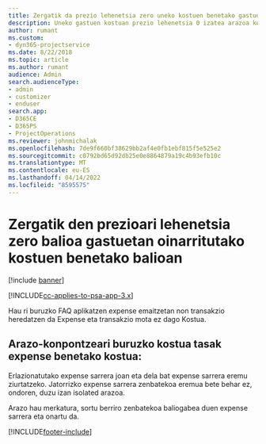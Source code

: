 ```yaml
---
title: Zergatik da prezio lehenetsia zero uneko kostuen benetako gastuen kostua?
description: Uneko gastuen kostuan prezio lehenetsia 0 izatea arazoa konpontzeko.
author: rumant
ms.custom:
- dyn365-projectservice
ms.date: 8/22/2018
ms.topic: article
ms.author: rumant
audience: Admin
search.audienceType:
- admin
- customizer
- enduser
search.app:
- D365CE
- D365PS
- ProjectOperations
ms.reviewer: johnmichalak
ms.openlocfilehash: 7de9f660bf38629bb2af4e0fb1ebf815f5e525e2
ms.sourcegitcommit: c0792bd65d92db25e0e8864879a19c4b93efb10c
ms.translationtype: MT
ms.contentlocale: eu-ES
ms.lasthandoff: 04/14/2022
ms.locfileid: "8595575"
---
```

# <a name="why-is-the-price-defaulting-to-zero-on-expense-cost-actuals"></a>Zergatik den prezioari lehenetsia zero balioa gastuetan oinarritutako kostuen benetako balioan

[!include [banner](../includes/psa-now-project-operations.md)]

[!INCLUDE[cc-applies-to-psa-app-3.x](../includes/cc-applies-to-psa-app-3x.md)]

Hau ri buruzko FAQ aplikatzen expense emaitzetan non transakzio heredatzen da Expense eta transakzio mota ez dago Kostua.

## <a name="troubleshooting-cost-rates-on-expense-cost-actuals"></a>Arazo-konpontzeari buruzko kostua tasak expense benetako kostua:

Erlazionatutako expense sarrera joan eta dela bat expense sarrera eremu ziurtatzeko. Jatorrizko expense sarrera zenbatekoa eremua bete behar ez, ondoren, duzu izan isolated arazoa.
 
Arazo hau merkatura, sortu berriro zenbatekoa baliogabea duen expense sarrera eta onartu da.


[!INCLUDE[footer-include](../includes/footer-banner.md)]
